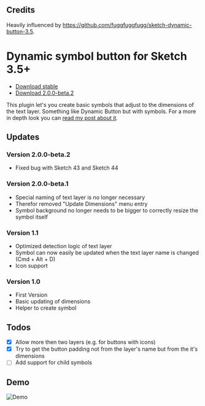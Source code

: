 ## Credits

Heavily influenced by https://github.com/fuggfuggfugg/sketch-dynamic-button-3.5.

# Dynamic symbol button for Sketch 3.5+

* [Download stable](https://github.com/herrkris/sketch-dynamic-symbol-button/archive/v1.1.1.zip)
* [Download 2.0.0-beta.2](https://github.com/herrkris/sketch-dynamic-symbol-button/archive/v2.0.0-beta.2.zip)

This plugin let's you create basic symbols that adjust to the dimensions of the text layer. Something like Dynamic Button but with symbols.
For a more in depth look you can [read my post about it](http://blog.herrkris.de/dynamic-buttons-with-symbols-and-sketch/).

## Updates

### Version 2.0.0-beta.2
* Fixed bug with Sketch 43 and Sketch 44

### Version 2.0.0-beta.1
* Special naming of text layer is no longer necessary
* Therefor removed "Update Dimensions" menu entry
* Symbol background no longer needs to be bigger to correctly resize the symbol itself

### Version 1.1
* Optimized detection logic of text layer
* Symbol can now easily be updated when the text layer name is changed (Cmd + Alt + D)
* Icon support

### Version 1.0
* First Version
* Basic updating of dimensions
* Helper to create symbol

## Todos
- [x] Allow more then two layers (e.g. for buttons with icons)
- [x] Try to get the button padding not from the layer's name but from the it's dimensions
- [ ] Add support for child symbols

## Demo
![Demo](https://cloud.githubusercontent.com/assets/9323/22391116/93d0af34-e4ef-11e6-9d58-cd2796bb6033.gif)
